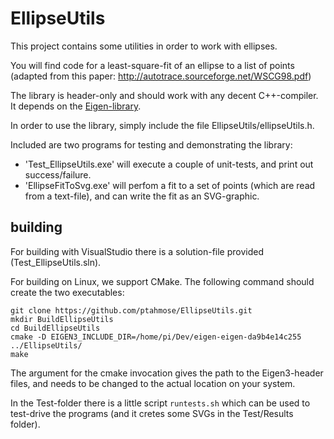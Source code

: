 # EllipseUtils

This project contains some utilities in order to work with ellipses.

You will find code for a least-square-fit of an ellipse to a list of points (adapted from this paper:  http://autotrace.sourceforge.net/WSCG98.pdf)

The library is header-only and should work with any decent C++-compiler. It depends on the [Eigen-library](http://eigen.tuxfamily.org/index.php?title=Main_Page).

In order to use the library, simply include the file EllipseUtils/ellipseUtils.h.

Included are two programs for testing and demonstrating the library:
* 'Test_EllipseUtils.exe' will execute a couple of unit-tests, and print out success/failure.
* 'EllipseFitToSvg.exe' will perfom a fit to a set of points (which are read from a text-file), and can write the fit as an SVG-graphic.

## building

For building with VisualStudio there is a solution-file provided (Test_EllipseUtils.sln).

For building on Linux, we support CMake. The following command should create the two executables:

```
git clone https://github.com/ptahmose/EllipseUtils.git
mkdir BuildEllipseUtils
cd BuildEllipseUtils
cmake -D EIGEN3_INCLUDE_DIR=/home/pi/Dev/eigen-eigen-da9b4e14c255 ../EllipseUtils/
make
```

The argument for the cmake invocation gives the path to the Eigen3-header files, and needs to be changed to the actual location on your system.

In the Test-folder there is a little script `runtests.sh` which can be used to test-drive the programs (and it cretes some SVGs in the Test/Results folder).

